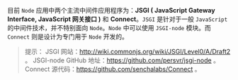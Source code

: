 目前 `Node` 应用中两个主流中间件应用程序为：**JSGI ( JavaScript Gateway Interface, JavaScript 网关接口 )** 和 **Connect**。`JSGI` 是针对于一般 `JavaScript` 的中间件技术，并不特别面向 `Node`。`Node` 中可以使用 `JSGI-node` 模块。而 `Connect` 则是设计为专门用于 `Node` 开发的。

> 提示：
> JSGI 网站：<http://wiki.commonjs.org/wiki/JSGI/Level0/A/Draft2> 。
> JSGI-node GitHub 地址：<https://github.com/persvr/jsgi-node> 。
> Connect 源代码：<https://github.com/senchalabs/Connect> 。


